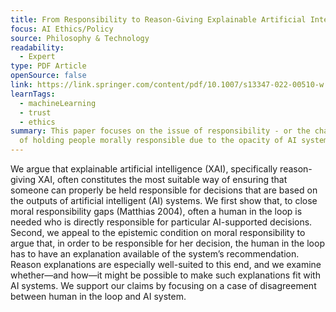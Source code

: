 ```yaml
---
title: From Responsibility to Reason‑Giving Explainable Artificial Intelligence
focus: AI Ethics/Policy
source: Philosophy & Technology
readability:
  - Expert
type: PDF Article
openSource: false
link: https://link.springer.com/content/pdf/10.1007/s13347-022-00510-w.pdf
learnTags:
  - machineLearning
  - trust
  - ethics
summary: This paper focuses on the issue of responsibility - or the challenges
  of holding people morally responsible due to the opacity of AI systems.
---
```

We argue that explainable artificial intelligence (XAI), specifically reason-giving XAI, often constitutes the most suitable way of ensuring that someone can properly be held responsible for decisions that are based on the outputs of artificial intelligent (AI) systems. We first show that, to close moral responsibility gaps (Matthias 2004), often a human in the loop is needed who is directly responsible for particular AI-supported decisions. Second, we appeal to the epistemic condition on moral responsibility to argue that, in order to be responsible for her decision, the human in the loop has to have an explanation available of the system’s recommendation. Reason explanations are especially well-suited to this end, and we examine whether—and how—it might be possible to make such explanations fit with AI systems. We support our claims by focusing on a case of disagreement between human in the loop and AI system.